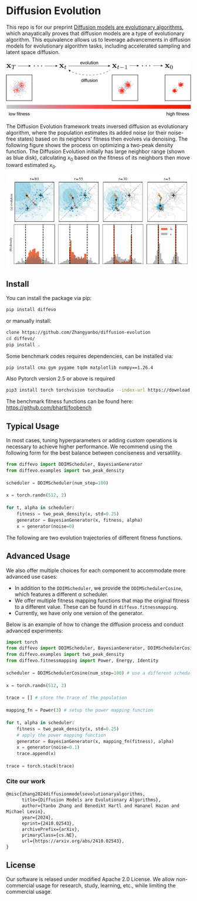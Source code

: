 # Diffusion Evolution

This repo is for our preprint [Diffusion models are evolutionary algorithms](https://arxiv.org/abs/2410.02543), which anayatically proves that diffusion models are a type of evolutionary algorithm. This equivalence allows us to leverage advancements in diffusion models for evolutionary algorithm tasks, including accelerated sampling and latent space diffusion.

![](./experiments/2d_models/two_peaks/images/framwork.jpg)

The Diffusion Evolution framework treats inversed diffusion as evolutionary algorithm, where the population estimates its added noise (or their noise-free states) based on its neighbors' fitness then evolves via denoising. The following figure shows the process on optimizing a two-peak density function. The Diffusion Evolution initially has large neighbor range (shown as blue disk), calculating $x_0$ based on the fitness of its neighbors then move toward estimated $x_0$.

![](./experiments/2d_models/figures/process.png)


## Install

You can install the package via pip:

```bash
pip install diffevo
```

or manually install:
```bash
clone https://github.com/Zhangyanbo/diffusion-evolution
cd diffevo/
pip install .
```

Some benchmark codes requires dependencies, can be installed via:
```bash
pip install cma gym pygame tqdm matplotlib numpy==1.26.4 
```

Also Pytorch version 2.5 or above is required
```bash
pip3 install torch torchvision torchaudio --index-url https://download.pytorch.org/whl/cu121
```


The benchmark fitness functions can be found here: https://github.com/bhartl/foobench 

## Typical Usage

In most cases, tuning hyperparameters or adding custom operations is necessary to achieve higher performance. We recommend using the following form for the best balance between conciseness and versatility.

```python
from diffevo import DDIMScheduler, BayesianGenerator
from diffevo.examples import two_peak_density

scheduler = DDIMScheduler(num_step=100)

x = torch.randn(512, 2)

for t, alpha in scheduler:
    fitness = two_peak_density(x, std=0.25)
    generator = BayesianGenerator(x, fitness, alpha)
    x = generator(noise=0)
```

The following are two evolution trajectories of different fitness functions.

## Advanced Usage

We also offer multiple choices for each component to accommodate more advanced use cases:

* In addition to the `DDIMScheduler`, we provide the `DDIMSchedulerCosine`, which features a different $\alpha$ scheduler.
* We offer multiple fitness mapping functions that map the original fitness to a different value. These can be found in `diffevo.fitnessmapping`.
* Currently, we have only one version of the generator.

Below is an example of how to change the diffusion process and conduct advanced experiments:

```python
import torch
from diffevo import DDIMScheduler, BayesianGenerator, DDIMSchedulerCosine
from diffevo.examples import two_peak_density
from diffevo.fitnessmapping import Power, Energy, Identity

scheduler = DDIMSchedulerCosine(num_step=100) # use a different scheduler

x = torch.randn(512, 2)

trace = [] # store the trace of the population

mapping_fn = Power(3) # setup the power mapping function

for t, alpha in scheduler:
    fitness = two_peak_density(x, std=0.25)
    # apply the power mapping function
    generator = BayesianGenerator(x, mapping_fn(fitness), alpha)
    x = generator(noise=0.1)
    trace.append(x)

trace = torch.stack(trace)
```


### Cite our work

```
@misc{zhang2024diffusionmodelsevolutionaryalgorithms,
      title={Diffusion Models are Evolutionary Algorithms}, 
      author={Yanbo Zhang and Benedikt Hartl and Hananel Hazan and Michael Levin},
      year={2024},
      eprint={2410.02543},
      archivePrefix={arXiv},
      primaryClass={cs.NE},
      url={https://arxiv.org/abs/2410.02543}, 
}
```

## License

Our software is relased under modified Apache 2.0 License. We allow non-commercial usage for research, study, learning, etc., while limiting the commercial usage.